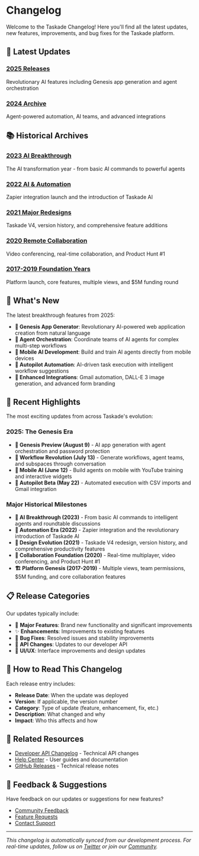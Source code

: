 # Changelog

Welcome to the Taskade Changelog! Here you'll find all the latest updates, new features, improvements, and bug fixes for the Taskade platform.

## 📅 Latest Updates

### [2025 Releases](2025/README.md)

Revolutionary AI features including Genesis app generation and agent orchestration

### [2024 Archive](2024/README.md)

Agent-powered automation, AI teams, and advanced integrations

## 📚 Historical Archives

### [2023 AI Breakthrough](2023/README.md)

The AI transformation year - from basic AI commands to powerful agents

### [2022 AI & Automation](2022/README.md)

Zapier integration launch and the introduction of Taskade AI

### [2021 Major Redesigns](2021/README.md)

Taskade V4, version history, and comprehensive feature additions

### [2020 Remote Collaboration](2020/README.md)

Video conferencing, real-time collaboration, and Product Hunt #1

### [2017-2019 Foundation Years](2017-2019/README.md)

Platform launch, core features, multiple views, and $5M funding round

## 🎯 What's New

The latest breakthrough features from 2025:

- **🧬 Genesis App Generator**: Revolutionary AI-powered web application creation from natural language
- **🤖 Agent Orchestration**: Coordinate teams of AI agents for complex multi-step workflows
- **📱 Mobile AI Development**: Build and train AI agents directly from mobile devices
- **🚁 Autopilot Automation**: AI-driven task execution with intelligent workflow suggestions
- **🔌 Enhanced Integrations**: Gmail automation, DALL-E 3 image generation, and advanced form branding

## 🚀 Recent Highlights

The most exciting updates from across Taskade's evolution:

### 2025: The Genesis Era

- **🧬 Genesis Preview (August 9)** - AI app generation with agent orchestration and password protection
- **🤖 Workflow Revolution (July 13)** - Generate workflows, agent teams, and subspaces through conversation
- **📱 Mobile AI (June 12)** - Build agents on mobile with YouTube training and interactive widgets
- **🚁 Autopilot Beta (May 22)** - Automated execution with CSV imports and Gmail integration

### Major Historical Milestones

- **🤖 AI Breakthrough (2023)** - From basic AI commands to intelligent agents and roundtable discussions
- **🔌 Automation Era (2022)** - Zapier integration and the revolutionary introduction of Taskade AI
- **🎨 Design Evolution (2021)** - Taskade V4 redesign, version history, and comprehensive productivity features
- **👥 Collaboration Foundation (2020)** - Real-time multiplayer, video conferencing, and Product Hunt #1
- **🏗️ Platform Genesis (2017-2019)** - Multiple views, team permissions, $5M funding, and core collaboration features

## 📋 Release Categories

Our updates typically include:

- 🚀 **Major Features**: Brand new functionality and significant improvements
- ✨ **Enhancements**: Improvements to existing features
- 🐛 **Bug Fixes**: Resolved issues and stability improvements
- 🔧 **API Changes**: Updates to our developer API
- 🎨 **UI/UX**: Interface improvements and design updates

## 📖 How to Read This Changelog

Each release entry includes:

- **Release Date**: When the update was deployed
- **Version**: If applicable, the version number
- **Category**: Type of update (feature, enhancement, fix, etc.)
- **Description**: What changed and why
- **Impact**: Who this affects and how

## 🔗 Related Resources

- [Developer API Changelog](api/README.md) - Technical API changes
- [Help Center](../help-center/README.md) - User guides and documentation
- [GitHub Releases](https://github.com/taskade/docs/releases) - Technical release notes

## 💬 Feedback & Suggestions

Have feedback on our updates or suggestions for new features?

- [Community Feedback](https://www.taskade.com/feedback)
- [Feature Requests](https://www.taskade.com/feedback)
- [Contact Support](https://help.taskade.com/contact)

---

_This changelog is automatically synced from our development process. For real-time updates, follow us on [Twitter](https://twitter.com/taskade) or join our [Community](https://www.taskade.com/feedback)._
